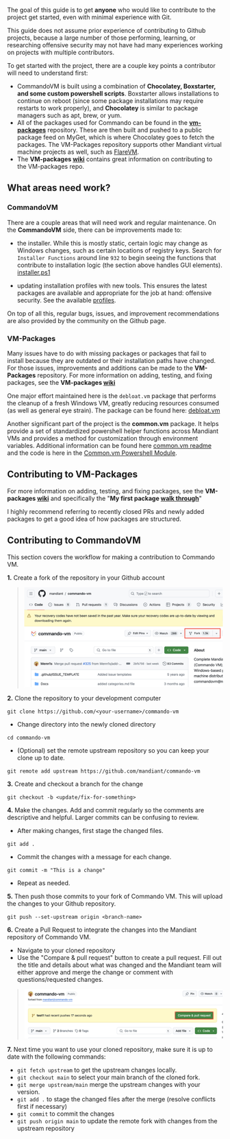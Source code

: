 The goal of this guide is to get **anyone** who would like to contribute to the project get started, even with minimal experience with Git. 

This guide does not assume prior experience of contributing to Github projects, because a large number of those performing, learning, or researching offensive security may not have had many experiences working on projects with multiple contributors.

To get started with the project, there are a couple key points a contributor will need to understand first:
- CommandoVM is built using a combination of **Chocolatey, Boxstarter, and some custom powershell scripts**. Boxstarter allows installations to continue on reboot (since some package installations may require restarts to work properly), and **Chocolatey** is similar to package managers such as apt, brew, or yum.
- All of the packages used for Commando can be found in the **[vm-packages](https://github.com/mandiant/VM-Packages)** repository. These are then built and pushed to a public package feed on MyGet, which is where Chocolatey goes to fetch the packages. The VM-Packages repository supports other Mandiant virtual machine projects as well, such as [FlareVM](https://github.com/mandiant/flare-vm).
- The **VM-packages [wiki](https://github.com/mandiant/VM-Packages/wiki)** contains great information on contributing to the VM-packages repo.

## What areas need work?
### CommandoVM
There are a couple areas that will need work and regular maintenance. On the **CommandoVM** side, there can be improvements made to:
- the installer. While this is mostly static, certain logic may change as Windows changes, such as certain locations of registry keys. Search for `Installer Functions` around line `932` to begin seeing the functions that contribute to installation logic (the section above handles GUI elements). [installer.ps1](https://github.com/mandiant/commando-vm/blob/main/install.ps1)

- updating installation profiles with new tools. This ensures the latest packages are available and appropriate for the job at hand: offensive security. See the available [profiles](https://github.com/mandiant/commando-vm/tree/main/Profiles).

On top of all this, regular bugs, issues, and improvement recommendations are also provided by the community on the Github page.

### VM-Packages
Many issues have to do with missing packages or packages that fail to install because they are outdated or their installation paths have changed. For those issues, improvements and additions can be made to the **VM-Packages** repository. For more information on adding, testing, and fixing packages, see the **VM-packages [wiki](https://github.com/mandiant/VM-Packages/wiki)**

One major effort maintained here is the `debloat.vm` package that performs the cleanup of a fresh Windows VM, greatly reducing resources consumed (as well as general eye strain). The package can be found here: [debloat.vm](https://github.com/mandiant/VM-Packages/tree/main/packages/debloat.vm)

Another significant part of the project is the **common.vm** package. It helps provide a set of standardized powershell helper functions across Mandiant VMs and provides a method for customization through environment variables. Additional information can be found here [common.vm readme](https://github.com/mandiant/VM-Packages/tree/main/packages/common.vm) and the code is here in the [Common.vm Powershell Module](https://github.com/mandiant/VM-Packages/blob/main/packages/common.vm/tools/vm.common/vm.common.psm1).

## Contributing to VM-Packages
For more information on adding, testing, and fixing packages, see the **VM-packages [wiki](https://github.com/mandiant/VM-Packages/wiki)** and specifically the "**My first package [walk through](https://github.com/mandiant/VM-Packages/wiki/My-first-package-walk-through)**" 

I highly recommend referring to recently closed PRs and newly added packages to get a good idea of how packages are structured.
## Contributing to CommandoVM
This section covers the workflow for making a contribution to Commando VM. 

**1.** Create a fork of the repository in your Github account
> ![](img/Fork-Commando.png)

**2.** Clone the repository to your development computer 
```
git clone https://github.com/<your-username>/commando-vm
```
- Change directory into the newly cloned directory
```
cd commando-vm
```
- (Optional) set the remote upstream repository so you can keep your clone up to date.
```
git remote add upstream https://github.com/mandiant/commando-vm
```


**3.** Create and checkout a branch for the change
```
git checkout -b <update/fix-for-something>
```

**4.** Make the changes. Add and commit regularly so the comments are descriptive and helpful. Larger commits can be confusing to review.
- After making changes, first stage the changed files.
```
git add .
```
- Commit the changes with a message for each change.
```
git commit -m "This is a change"
```
- Repeat as needed.

**5.** Then push those commits to your fork of Commando VM. This will upload the changes to your Github repository.
```
git push --set-upstream origin <branch-name>
```

**6.** Create a Pull Request to integrate the changes into the Mandiant repository of Commando VM.
- Navigate to your cloned repository
- Use the "Compare & pull request" button to create a pull request. Fill out the title and details about what was changed and the Mandiant team will either approve and merge the change or comment with questions/requested changes.
> ![](img/CompareAndPullButton.png)

**7.** Next time you want to use your cloned repository, make sure it is up to date with the following commands:
- `git fetch upstream` to get the upstream changes locally.
- `git checkout main` to select your main branch of the cloned fork.
- `git merge upstream/main` merge the upstream changes with your version.
- `git add .` to stage the changed files after the merge (resolve conflicts first if necessary)
- `git commit` to commit the changes
- `git push origin main` to update the remote fork with changes from the upstream repository
